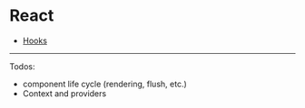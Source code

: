# React

* [Hooks](./hooks.md)

---

Todos:

- component life cycle (rendering, flush, etc.)
- Context and providers
